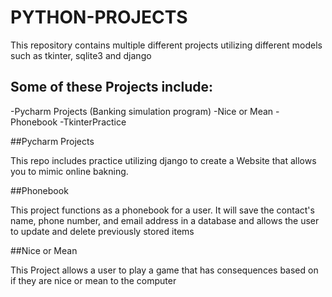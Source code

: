 # PYTHON-PROJECTS
This repository contains multiple different projects utilizing different models such as tkinter, sqlite3 and django
## Some of these Projects include:
-Pycharm Projects (Banking simulation program)
-Nice or Mean
-Phonebook
-TkinterPractice

##Pycharm Projects

This repo includes practice utilizing django to create a Website that allows you to mimic online bakning. 

##Phonebook

This project functions as a phonebook for a user. It will save the contact's name, phone number, and email address in a database and allows the user to update and delete previously stored items

##Nice or Mean

This Project allows a user to play a game that has consequences based on if they are nice or mean to the computer